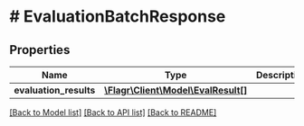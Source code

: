 # # EvaluationBatchResponse

## Properties

Name | Type | Description | Notes
------------ | ------------- | ------------- | -------------
**evaluation_results** | [**\Flagr\Client\Model\EvalResult[]**](EvalResult.md) |  |

[[Back to Model list]](../../README.md#models) [[Back to API list]](../../README.md#endpoints) [[Back to README]](../../README.md)
